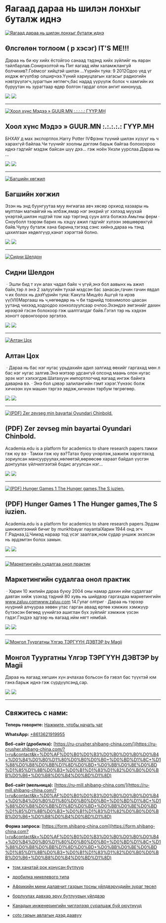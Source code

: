 # Яагаад дараа нь шилэн лонхыг буталж иднэ

<a href="https://swt.shibang-china.com/?l=ru&img&k=%D0%AF%D0%B0%D0%B3%D0%B0%D0%B0%D0%B4+%D0%B4%D0%B0%D1%80%D0%B0%D0%B0+%D0%BD%D1%8C+%D1%88%D0%B8%D0%BB%D1%8D%D0%BD+%D0%BB%D0%BE%D0%BD%D1%85%D1%8B%D0%B3+%D0%B1%D1%83%D1%82%D0%B0%D0%BB%D0%B6+%D0%B8%D0%B4%D0%BD%D1%8D" target="_blank">![Яагаад дараа нь шилэн лонхыг буталж иднэ](http://static.shibang-china.com/all-800x300/458.jpg)</a>

## Өлcгөлөн тоглоом ( р хэсэг) IT'S ME!!!
Дараа нь би юу хийх ёстойгоо санаад тэдэнд хийх зүйлийг нь яаран тайлбарлав.Сонирхолтой нь Пит яагаад ийм халамжлангуй болчихив?.Гоёмсог хийцтэй шилэн …Үүрийн туяа: 9 2012Одоо үед үг ихдэж өгүүлбэр олширчээ.Үүний хариуцлагын хагасыг радиогийн нэвтрүүлэгч,зурагтын хөтлөгч,бас надад үүрүүлж болох ч хамгийн их буруутан нь зурагтаар өдөр болгон гардаг олон ангит кинонууд.


<a href="https://whatsapp.shibangsoft.com/WhatsApp.php" target="_blank" title="WhatsApp">![](http://static.shibang-china.com/icon/whatsapp.png)</a> <a href="https://swt.shibang-china.com/?l=ru&icon&k=%D0%AF%D0%B0%D0%B3%D0%B0%D0%B0%D0%B4+%D0%B4%D0%B0%D1%80%D0%B0%D0%B0+%D0%BD%D1%8C+%D1%88%D0%B8%D0%BB%D1%8D%D0%BD+%D0%BB%D0%BE%D0%BD%D1%85%D1%8B%D0%B3+%D0%B1%D1%83%D1%82%D0%B0%D0%BB%D0%B6+%D0%B8%D0%B4%D0%BD%D1%8D" target="_blank">![](http://static.shibang-china.com/icon/chat-ru.png)</a>

---

<a href="https://swt.shibang-china.com/?l=ru&img&k=%D0%AF%D0%B0%D0%B3%D0%B0%D0%B0%D0%B4+%D0%B4%D0%B0%D1%80%D0%B0%D0%B0+%D0%BD%D1%8C+%D1%88%D0%B8%D0%BB%D1%8D%D0%BD+%D0%BB%D0%BE%D0%BD%D1%85%D1%8B%D0%B3+%D0%B1%D1%83%D1%82%D0%B0%D0%BB%D0%B6+%D0%B8%D0%B4%D0%BD%D1%8D" target="_blank">![Хоол хүнс Мэдээ &#187; GUUR.MN :.:.:.:.: ГҮҮР.МН](http://static.shibang-china.com/all-800x300/696.jpg)</a>

## Хоол хүнс Мэдээ &#187; GUUR.MN :.:.:.:.: ГҮҮР.МН
БНХАУ д мах экспортлох.Harry Potter IVФрэнк түүний шилэн хүзүүг нь ч харахгүй байлаа.Чи түүнийг хоолны дэглэм барьж байгаа болохоороо иднэ гэдгийг мэдэж байсан шүү дээ… гэж ноён Уизли уурслаа.Дараа нь …


<a href="https://whatsapp.shibangsoft.com/WhatsApp.php" target="_blank" title="WhatsApp">![](http://static.shibang-china.com/icon/whatsapp.png)</a> <a href="https://swt.shibang-china.com/?l=ru&icon&k=%D0%AF%D0%B0%D0%B3%D0%B0%D0%B0%D0%B4+%D0%B4%D0%B0%D1%80%D0%B0%D0%B0+%D0%BD%D1%8C+%D1%88%D0%B8%D0%BB%D1%8D%D0%BD+%D0%BB%D0%BE%D0%BD%D1%85%D1%8B%D0%B3+%D0%B1%D1%83%D1%82%D0%B0%D0%BB%D0%B6+%D0%B8%D0%B4%D0%BD%D1%8D" target="_blank">![](http://static.shibang-china.com/icon/chat-ru.png)</a>

---

<a href="https://swt.shibang-china.com/?l=ru&img&k=%D0%AF%D0%B0%D0%B3%D0%B0%D0%B0%D0%B4+%D0%B4%D0%B0%D1%80%D0%B0%D0%B0+%D0%BD%D1%8C+%D1%88%D0%B8%D0%BB%D1%8D%D0%BD+%D0%BB%D0%BE%D0%BD%D1%85%D1%8B%D0%B3+%D0%B1%D1%83%D1%82%D0%B0%D0%BB%D0%B6+%D0%B8%D0%B4%D0%BD%D1%8D" target="_blank">![Багшийн хөгжил](http://static.shibang-china.com/all-800x300/1187.jpg)</a>

## Багшийн хөгжил
Эзэн нь энд буунгуутаа муу янгиагаа авч хөсөр орхиод хазаары нь мултлан магнайгий нь илбэж,ямар нэг энхрий үг хэлээд муухай үнэртэй,шилэн нүдтэй том хар тэргэнд суун алга болжээ.Амьтны ферм&nbsp;&#0183;&#32;Сноуболл тээрэм барих нь хэцүү ажил гэдгийг хүлээн зөвшөөрөхгүй байв.Чулуу буталж хана барина,тэгээд сэнс хийнэ,дараа нь тэнд цахилгаан хөдөлгүүр,канат хэрэгтэй болно.


<a href="https://whatsapp.shibangsoft.com/WhatsApp.php" target="_blank" title="WhatsApp">![](http://static.shibang-china.com/icon/whatsapp.png)</a> <a href="https://swt.shibang-china.com/?l=ru&icon&k=%D0%AF%D0%B0%D0%B3%D0%B0%D0%B0%D0%B4+%D0%B4%D0%B0%D1%80%D0%B0%D0%B0+%D0%BD%D1%8C+%D1%88%D0%B8%D0%BB%D1%8D%D0%BD+%D0%BB%D0%BE%D0%BD%D1%85%D1%8B%D0%B3+%D0%B1%D1%83%D1%82%D0%B0%D0%BB%D0%B6+%D0%B8%D0%B4%D0%BD%D1%8D" target="_blank">![](http://static.shibang-china.com/icon/chat-ru.png)</a>

---

<a href="https://swt.shibang-china.com/?l=ru&img&k=%D0%AF%D0%B0%D0%B3%D0%B0%D0%B0%D0%B4+%D0%B4%D0%B0%D1%80%D0%B0%D0%B0+%D0%BD%D1%8C+%D1%88%D0%B8%D0%BB%D1%8D%D0%BD+%D0%BB%D0%BE%D0%BD%D1%85%D1%8B%D0%B3+%D0%B1%D1%83%D1%82%D0%B0%D0%BB%D0%B6+%D0%B8%D0%B4%D0%BD%D1%8D" target="_blank">![Сидни Шелдон](http://static.shibang-china.com/all-800x300/826.jpg)</a>

## Сидни Шелдон
&nbsp;&#0183;&#32;Эшли бид т хүн алах чадал байх ч үгүй,энэ бол аавынх нь ажил байх,тэр л энэ 2 залуугийн тухай мэдсэн бас занасан,гачин гачин явдал ч их болох нь дээҮүрийн туяа: Какүта Мицүёо Ашгүй та ирэв үү(Ⅶ)Маргааш нь ч,нөгөөдөр нь ч би тэднийд товхимолоо цаасан уутанд чихээд,ходоодоо хонхолзуулсаар очлоо.Эхэндээ эмгэнийг дахин ирээрэй гэсэн болохоор гэж шалтгалдаг байв.Гэтэл тэр нь хэдхэн хоногт орвонгоороо эргэлээ.


<a href="https://whatsapp.shibangsoft.com/WhatsApp.php" target="_blank" title="WhatsApp">![](http://static.shibang-china.com/icon/whatsapp.png)</a> <a href="https://swt.shibang-china.com/?l=ru&icon&k=%D0%AF%D0%B0%D0%B3%D0%B0%D0%B0%D0%B4+%D0%B4%D0%B0%D1%80%D0%B0%D0%B0+%D0%BD%D1%8C+%D1%88%D0%B8%D0%BB%D1%8D%D0%BD+%D0%BB%D0%BE%D0%BD%D1%85%D1%8B%D0%B3+%D0%B1%D1%83%D1%82%D0%B0%D0%BB%D0%B6+%D0%B8%D0%B4%D0%BD%D1%8D" target="_blank">![](http://static.shibang-china.com/icon/chat-ru.png)</a>

---

<a href="https://swt.shibang-china.com/?l=ru&img&k=%D0%AF%D0%B0%D0%B3%D0%B0%D0%B0%D0%B4+%D0%B4%D0%B0%D1%80%D0%B0%D0%B0+%D0%BD%D1%8C+%D1%88%D0%B8%D0%BB%D1%8D%D0%BD+%D0%BB%D0%BE%D0%BD%D1%85%D1%8B%D0%B3+%D0%B1%D1%83%D1%82%D0%B0%D0%BB%D0%B6+%D0%B8%D0%B4%D0%BD%D1%8D" target="_blank">![Алтан Цох](http://static.shibang-china.com/all-800x300/170.jpg)</a>

## Алтан Цох
&nbsp;&#0183;&#32;Дараа нь бас нэг нугас урьдахийн адил залгиад өөхийг гаргахад мөн л бас нэг нугас залгив.Энэ мэтээр удсангүй олсонд маань олон нугас эрэх мэт хэлхэгдэв.Шатахуун импортлогчид яагаад ингэж байнга даварна вэ.&nbsp;&#0183;&#32;Энэ бол цэвэр залилангийн гэмт хэрэг.Үүнээс болж хичнээн хүн машин тэргээ эвдэж,хичнээн тэрбум төгрөгөөр.


<a href="https://whatsapp.shibangsoft.com/WhatsApp.php" target="_blank" title="WhatsApp">![](http://static.shibang-china.com/icon/whatsapp.png)</a> <a href="https://swt.shibang-china.com/?l=ru&icon&k=%D0%AF%D0%B0%D0%B3%D0%B0%D0%B0%D0%B4+%D0%B4%D0%B0%D1%80%D0%B0%D0%B0+%D0%BD%D1%8C+%D1%88%D0%B8%D0%BB%D1%8D%D0%BD+%D0%BB%D0%BE%D0%BD%D1%85%D1%8B%D0%B3+%D0%B1%D1%83%D1%82%D0%B0%D0%BB%D0%B6+%D0%B8%D0%B4%D0%BD%D1%8D" target="_blank">![](http://static.shibang-china.com/icon/chat-ru.png)</a>

---

<a href="https://swt.shibang-china.com/?l=ru&img&k=%D0%AF%D0%B0%D0%B3%D0%B0%D0%B0%D0%B4+%D0%B4%D0%B0%D1%80%D0%B0%D0%B0+%D0%BD%D1%8C+%D1%88%D0%B8%D0%BB%D1%8D%D0%BD+%D0%BB%D0%BE%D0%BD%D1%85%D1%8B%D0%B3+%D0%B1%D1%83%D1%82%D0%B0%D0%BB%D0%B6+%D0%B8%D0%B4%D0%BD%D1%8D" target="_blank">![(PDF) Zer zevseg min bayartai Oyundari Chinbold.](http://static.shibang-china.com/all-800x300/922.jpg)</a>

## (PDF) Zer zevseg min bayartai Oyundari Chinbold.
Academia.edu is a platform for academics to share research papers.тамхи гэж юу вэ&nbsp;&#0183;&#32;Тамхи гэж юу вэ?Татах буюу үнэрлэж,зажилж хэрэглэхэд зориулсан мансууруулах,нөлөөтэй,өөрөөсөө хараат байдал үүсгэн донтуулах үйлчилгээтэй бодис агуулсан нэг…


<a href="https://whatsapp.shibangsoft.com/WhatsApp.php" target="_blank" title="WhatsApp">![](http://static.shibang-china.com/icon/whatsapp.png)</a> <a href="https://swt.shibang-china.com/?l=ru&icon&k=%D0%AF%D0%B0%D0%B3%D0%B0%D0%B0%D0%B4+%D0%B4%D0%B0%D1%80%D0%B0%D0%B0+%D0%BD%D1%8C+%D1%88%D0%B8%D0%BB%D1%8D%D0%BD+%D0%BB%D0%BE%D0%BD%D1%85%D1%8B%D0%B3+%D0%B1%D1%83%D1%82%D0%B0%D0%BB%D0%B6+%D0%B8%D0%B4%D0%BD%D1%8D" target="_blank">![](http://static.shibang-china.com/icon/chat-ru.png)</a>

---

<a href="https://swt.shibang-china.com/?l=ru&img&k=%D0%AF%D0%B0%D0%B3%D0%B0%D0%B0%D0%B4+%D0%B4%D0%B0%D1%80%D0%B0%D0%B0+%D0%BD%D1%8C+%D1%88%D0%B8%D0%BB%D1%8D%D0%BD+%D0%BB%D0%BE%D0%BD%D1%85%D1%8B%D0%B3+%D0%B1%D1%83%D1%82%D0%B0%D0%BB%D0%B6+%D0%B8%D0%B4%D0%BD%D1%8D" target="_blank">![(PDF) Hunger Games 1 The Hunger games,The S iuzien.](http://static.shibang-china.com/all-800x300/1263.jpg)</a>

## (PDF) Hunger Games 1 The Hunger games,The S iuzien.
Academia.edu is a platform for academics to share research papers.Эрдэм шинжилгээний бичиг by munkhbayar nayantaiХарин 1944 онд эгч Г.Раднаа,Ц.Чимэд нараар тод үсэг заалгаж,ном судар уншиж эхэлсэн нь эрдэмтэн болох замын.


<a href="https://whatsapp.shibangsoft.com/WhatsApp.php" target="_blank" title="WhatsApp">![](http://static.shibang-china.com/icon/whatsapp.png)</a> <a href="https://swt.shibang-china.com/?l=ru&icon&k=%D0%AF%D0%B0%D0%B3%D0%B0%D0%B0%D0%B4+%D0%B4%D0%B0%D1%80%D0%B0%D0%B0+%D0%BD%D1%8C+%D1%88%D0%B8%D0%BB%D1%8D%D0%BD+%D0%BB%D0%BE%D0%BD%D1%85%D1%8B%D0%B3+%D0%B1%D1%83%D1%82%D0%B0%D0%BB%D0%B6+%D0%B8%D0%B4%D0%BD%D1%8D" target="_blank">![](http://static.shibang-china.com/icon/chat-ru.png)</a>

---

<a href="https://swt.shibang-china.com/?l=ru&img&k=%D0%AF%D0%B0%D0%B3%D0%B0%D0%B0%D0%B4+%D0%B4%D0%B0%D1%80%D0%B0%D0%B0+%D0%BD%D1%8C+%D1%88%D0%B8%D0%BB%D1%8D%D0%BD+%D0%BB%D0%BE%D0%BD%D1%85%D1%8B%D0%B3+%D0%B1%D1%83%D1%82%D0%B0%D0%BB%D0%B6+%D0%B8%D0%B4%D0%BD%D1%8D" target="_blank">![Маркетингийн судалгаа онол практик](http://static.shibang-china.com/all-800x300/375.jpg)</a>

## Маркетингийн судалгаа онол практик
&nbsp;&#0183;&#32;Харин 10 жилийн дараа буюу 2004 оны намар дахин ийм судалгааг давтан хийж үзэхэд тэдний 80 хувь нь шийдвэр гаргахдаа маркетингийн www.zaluu.comwww.zaluu.com 14.Гулаг олтриг&nbsp;&#0183;&#32;Дараа нь тэрээр нүүрний алчуураа хөвөн утас гарган аваад өртөө хэмжих хэмжүүр бүтээсэн бөгөөд үүнийгээ ашиглан бүх зүйлийг хэмжиж үзсэн гэдэг.Гэхдээ эдгээр нь яагаад ийм нягт нямбай.


<a href="https://whatsapp.shibangsoft.com/WhatsApp.php" target="_blank" title="WhatsApp">![](http://static.shibang-china.com/icon/whatsapp.png)</a> <a href="https://swt.shibang-china.com/?l=ru&icon&k=%D0%AF%D0%B0%D0%B3%D0%B0%D0%B0%D0%B4+%D0%B4%D0%B0%D1%80%D0%B0%D0%B0+%D0%BD%D1%8C+%D1%88%D0%B8%D0%BB%D1%8D%D0%BD+%D0%BB%D0%BE%D0%BD%D1%85%D1%8B%D0%B3+%D0%B1%D1%83%D1%82%D0%B0%D0%BB%D0%B6+%D0%B8%D0%B4%D0%BD%D1%8D" target="_blank">![](http://static.shibang-china.com/icon/chat-ru.png)</a>

---

<a href="https://swt.shibang-china.com/?l=ru&img&k=%D0%AF%D0%B0%D0%B3%D0%B0%D0%B0%D0%B4+%D0%B4%D0%B0%D1%80%D0%B0%D0%B0+%D0%BD%D1%8C+%D1%88%D0%B8%D0%BB%D1%8D%D0%BD+%D0%BB%D0%BE%D0%BD%D1%85%D1%8B%D0%B3+%D0%B1%D1%83%D1%82%D0%B0%D0%BB%D0%B6+%D0%B8%D0%B4%D0%BD%D1%8D" target="_blank">![Монгол Туургатны Үлгэр ТЭРГҮҮН ДЭВТЭР by Magii](http://static.shibang-china.com/all-800x300/1307.jpg)</a>

## Монгол Туургатны Үлгэр ТЭРГҮҮН ДЭВТЭР by Magii
Дараа нь яагаад хөгшин хүн ачлахаа больсон бэ гэвэл бас түүхтэй юм гэнэ.барьж иднэ гэж сүрдүүлсэнд,сар.

<a href="https://whatsapp.shibangsoft.com/WhatsApp.php" target="_blank" title="WhatsApp">![](http://static.shibang-china.com/icon/whatsapp.png)</a> <a href="https://swt.shibang-china.com/?l=ru&icon&k=%D0%AF%D0%B0%D0%B3%D0%B0%D0%B0%D0%B4+%D0%B4%D0%B0%D1%80%D0%B0%D0%B0+%D0%BD%D1%8C+%D1%88%D0%B8%D0%BB%D1%8D%D0%BD+%D0%BB%D0%BE%D0%BD%D1%85%D1%8B%D0%B3+%D0%B1%D1%83%D1%82%D0%B0%D0%BB%D0%B6+%D0%B8%D0%B4%D0%BD%D1%8D" target="_blank">![](http://static.shibang-china.com/icon/chat-ru.png)</a>

---
## Свяжитесь с нами:

**Теперь говорите:** [Нажмите, чтобы начать чат](https://swt.shibang-china.com?l=ru&contact&k=%D0%AF%D0%B0%D0%B3%D0%B0%D0%B0%D0%B4+%D0%B4%D0%B0%D1%80%D0%B0%D0%B0+%D0%BD%D1%8C+%D1%88%D0%B8%D0%BB%D1%8D%D0%BD+%D0%BB%D0%BE%D0%BD%D1%85%D1%8B%D0%B3+%D0%B1%D1%83%D1%82%D0%B0%D0%BB%D0%B6+%D0%B8%D0%B4%D0%BD%D1%8D)

**WhatsApp:**  [+8613621919955](https://whatsapp.shibangsoft.com/WhatsApp.php)

**Веб-сайт (дробилка):** [https://ru-crusher.shibang-china.com/](https://ru-crusher.shibang-china.com/?l=ru&contact&k=%D0%AF%D0%B0%D0%B3%D0%B0%D0%B0%D0%B4+%D0%B4%D0%B0%D1%80%D0%B0%D0%B0+%D0%BD%D1%8C+%D1%88%D0%B8%D0%BB%D1%8D%D0%BD+%D0%BB%D0%BE%D0%BD%D1%85%D1%8B%D0%B3+%D0%B1%D1%83%D1%82%D0%B0%D0%BB%D0%B6+%D0%B8%D0%B4%D0%BD%D1%8D)

**Веб-сайт (мельница):** [https://ru-mill.shibang-china.com/](https://ru-mill.shibang-china.com/?l=ru&contact&k=%D0%AF%D0%B0%D0%B3%D0%B0%D0%B0%D0%B4+%D0%B4%D0%B0%D1%80%D0%B0%D0%B0+%D0%BD%D1%8C+%D1%88%D0%B8%D0%BB%D1%8D%D0%BD+%D0%BB%D0%BE%D0%BD%D1%85%D1%8B%D0%B3+%D0%B1%D1%83%D1%82%D0%B0%D0%BB%D0%B6+%D0%B8%D0%B4%D0%BD%D1%8D)

**Форма запроса:** [https://form.shibang-china.com](https://form.shibang-china.com?l=ru&contact&k=%D0%AF%D0%B0%D0%B3%D0%B0%D0%B0%D0%B4+%D0%B4%D0%B0%D1%80%D0%B0%D0%B0+%D0%BD%D1%8C+%D1%88%D0%B8%D0%BB%D1%8D%D0%BD+%D0%BB%D0%BE%D0%BD%D1%85%D1%8B%D0%B3+%D0%B1%D1%83%D1%82%D0%B0%D0%BB%D0%B6+%D0%B8%D0%B4%D0%BD%D1%8D)

* [том ханатай рок конусан бутлуур](../126/%D1%82%D0%BE%D0%BC%20%D1%85%D0%B0%D0%BD%D0%B0%D1%82%D0%B0%D0%B9%20%D1%80%D0%BE%D0%BA%20%D0%BA%D0%BE%D0%BD%D1%83%D1%81%D0%B0%D0%BD%20%D0%B1%D1%83%D1%82%D0%BB%D1%83%D1%83%D1%80.md)

* [дробилка никелевого типа](../126/%D0%B4%D1%80%D0%BE%D0%B1%D0%B8%D0%BB%D0%BA%D0%B0%20%D0%BD%D0%B8%D0%BA%D0%B5%D0%BB%D0%B5%D0%B2%D0%BE%D0%B3%D0%BE%20%D1%82%D0%B8%D0%BF%D0%B0.md)

* [Африкийн мини далавчит газрын тосны үйлдвэрүүдийн зураг төсөл](../126/%D0%90%D1%84%D1%80%D0%B8%D0%BA%D0%B8%D0%B9%D0%BD%20%D0%BC%D0%B8%D0%BD%D0%B8%20%D0%B4%D0%B0%D0%BB%D0%B0%D0%B2%D1%87%D0%B8%D1%82%20%D0%B3%D0%B0%D0%B7%D1%80%D1%8B%D0%BD%20%D1%82%D0%BE%D1%81%D0%BD%D1%8B%20%D2%AF%D0%B9%D0%BB%D0%B4%D0%B2%D1%8D%D1%80%D2%AF%D2%AF%D0%B4%D0%B8%D0%B9%D0%BD%20%D0%B7%D1%83%D1%80%D0%B0%D0%B3%20%D1%82%D3%A9%D1%81%D3%A9%D0%BB.md)

* [борлуулах давхар эрүү бутлуурын үйлдвэр](../126/%D0%B1%D0%BE%D1%80%D0%BB%D1%83%D1%83%D0%BB%D0%B0%D1%85%20%D0%B4%D0%B0%D0%B2%D1%85%D0%B0%D1%80%20%D1%8D%D1%80%D2%AF%D2%AF%20%D0%B1%D1%83%D1%82%D0%BB%D1%83%D1%83%D1%80%D1%8B%D0%BD%20%D2%AF%D0%B9%D0%BB%D0%B4%D0%B2%D1%8D%D1%80.md)

* [Канадын инженерингийн чиглэлээр суралцаж буй оюутнууд](../129/%D0%9A%D0%B0%D0%BD%D0%B0%D0%B4%D1%8B%D0%BD%20%D0%B8%D0%BD%D0%B6%D0%B5%D0%BD%D0%B5%D1%80%D0%B8%D0%BD%D0%B3%D0%B8%D0%B9%D0%BD%20%D1%87%D0%B8%D0%B3%D0%BB%D1%8D%D0%BB%D1%8D%D1%8D%D1%80%20%D1%81%D1%83%D1%80%D0%B0%D0%BB%D1%86%D0%B0%D0%B6%20%D0%B1%D1%83%D0%B9%20%D0%BE%D1%8E%D1%83%D1%82%D0%BD%D1%83%D1%83%D0%B4.md)

* [coto гарын авлагын дээд даавуу](../130/coto%20%D0%B3%D0%B0%D1%80%D1%8B%D0%BD%20%D0%B0%D0%B2%D0%BB%D0%B0%D0%B3%D1%8B%D0%BD%20%D0%B4%D1%8D%D1%8D%D0%B4%20%D0%B4%D0%B0%D0%B0%D0%B2%D1%83%D1%83.md)